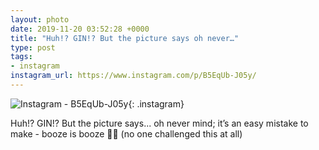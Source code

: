 ```yaml
---
layout: photo
date: 2019-11-20 03:52:28 +0000
title: "Huh!? GIN!? But the picture says oh never…"
type: post
tags:
- instagram
instagram_url: https://www.instagram.com/p/B5EqUb-J05y/
---
```


![Instagram - B5EqUb-J05y](https://colinseymour.co.uk/img/B5EqUb-J05y.jpg){: .instagram}

Huh!? GIN!? But the picture says... oh never mind; it’s an easy mistake to make - booze is booze 🤣😂 (no one challenged this at all)
